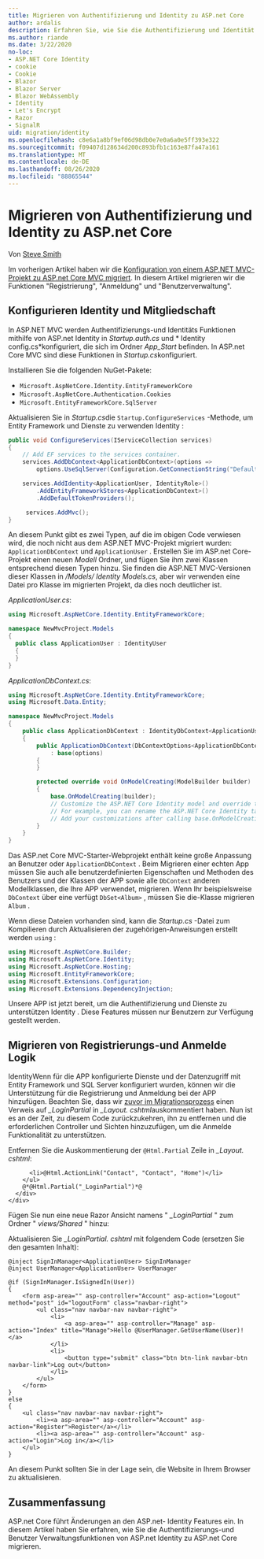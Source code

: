 ```yaml
---
title: Migrieren von Authentifizierung und Identity zu ASP.net Core
author: ardalis
description: Erfahren Sie, wie Sie die Authentifizierung und Identität von einem ASP.NET MVC-Projekt zu einem ASP.net Core MVC-Projekt migrieren.
ms.author: riande
ms.date: 3/22/2020
no-loc:
- ASP.NET Core Identity
- cookie
- Cookie
- Blazor
- Blazor Server
- Blazor WebAssembly
- Identity
- Let's Encrypt
- Razor
- SignalR
uid: migration/identity
ms.openlocfilehash: c8e6a1a8bf9ef06d98db0e7e0a6a0e5ff393e322
ms.sourcegitcommit: f09407d128634d200c893bfb1c163e87fa47a161
ms.translationtype: MT
ms.contentlocale: de-DE
ms.lasthandoff: 08/26/2020
ms.locfileid: "88865544"
---
```

# <a name="migrate-authentication-and-no-locidentity-to-aspnet-core"></a>Migrieren von Authentifizierung und Identity zu ASP.net Core

Von [Steve Smith](https://ardalis.com/)

Im vorherigen Artikel haben wir die [Konfiguration von einem ASP.NET MVC-Projekt zu ASP.net Core MVC migriert](xref:migration/configuration). In diesem Artikel migrieren wir die Funktionen "Registrierung", "Anmeldung" und "Benutzerverwaltung".

## <a name="configure-no-locidentity-and-membership"></a>Konfigurieren Identity und Mitgliedschaft

In ASP.NET MVC werden Authentifizierungs-und Identitäts Funktionen mithilfe von ASP.net Identity in *Startup.auth.cs* und * Identity config.cs*konfiguriert, die sich im Ordner *App_Start* befinden. In ASP.net Core MVC sind diese Funktionen in *Startup.cs*konfiguriert.

Installieren Sie die folgenden NuGet-Pakete:

* `Microsoft.AspNetCore.Identity.EntityFrameworkCore`
* `Microsoft.AspNetCore.Authentication.Cookies`
* `Microsoft.EntityFrameworkCore.SqlServer`

Aktualisieren Sie in *Startup.cs*die `Startup.ConfigureServices` -Methode, um Entity Framework und Dienste zu verwenden Identity :

```csharp
public void ConfigureServices(IServiceCollection services)
{
    // Add EF services to the services container.
    services.AddDbContext<ApplicationDbContext>(options =>
        options.UseSqlServer(Configuration.GetConnectionString("DefaultConnection")));

    services.AddIdentity<ApplicationUser, IdentityRole>()
        .AddEntityFrameworkStores<ApplicationDbContext>()
        .AddDefaultTokenProviders();

     services.AddMvc();
}
```

An diesem Punkt gibt es zwei Typen, auf die im obigen Code verwiesen wird, die noch nicht aus dem ASP.NET MVC-Projekt migriert wurden: `ApplicationDbContext` und `ApplicationUser` . Erstellen Sie im ASP.net Core-Projekt einen neuen *Modell* Ordner, und fügen Sie ihm zwei Klassen entsprechend diesen Typen hinzu. Sie finden die ASP.NET MVC-Versionen dieser Klassen in */Models/ Identity Models.cs*, aber wir verwenden eine Datei pro Klasse im migrierten Projekt, da dies noch deutlicher ist.

*ApplicationUser.cs*:

```csharp
using Microsoft.AspNetCore.Identity.EntityFrameworkCore;

namespace NewMvcProject.Models
{
  public class ApplicationUser : IdentityUser
  {
  }
}
```

*ApplicationDbContext.cs*:

```csharp
using Microsoft.AspNetCore.Identity.EntityFrameworkCore;
using Microsoft.Data.Entity;

namespace NewMvcProject.Models
{
    public class ApplicationDbContext : IdentityDbContext<ApplicationUser>
    {
        public ApplicationDbContext(DbContextOptions<ApplicationDbContext> options)
            : base(options)
        {
        }

        protected override void OnModelCreating(ModelBuilder builder)
        {
            base.OnModelCreating(builder);
            // Customize the ASP.NET Core Identity model and override the defaults if needed.
            // For example, you can rename the ASP.NET Core Identity table names and more.
            // Add your customizations after calling base.OnModelCreating(builder);
        }
    }
}
```

Das ASP.net Core MVC-Starter-Webprojekt enthält keine große Anpassung an Benutzer oder `ApplicationDbContext` . Beim Migrieren einer echten App müssen Sie auch alle benutzerdefinierten Eigenschaften und Methoden des Benutzers und der Klassen der APP sowie alle `DbContext` anderen Modellklassen, die Ihre APP verwendet, migrieren. Wenn Ihr beispielsweise `DbContext` über eine verfügt `DbSet<Album>` , müssen Sie die-Klasse migrieren `Album` .

Wenn diese Dateien vorhanden sind, kann die *Startup.cs* -Datei zum Kompilieren durch Aktualisieren der zugehörigen-Anweisungen erstellt werden `using` :

```csharp
using Microsoft.AspNetCore.Builder;
using Microsoft.AspNetCore.Identity;
using Microsoft.AspNetCore.Hosting;
using Microsoft.EntityFrameworkCore;
using Microsoft.Extensions.Configuration;
using Microsoft.Extensions.DependencyInjection;
```

Unsere APP ist jetzt bereit, um die Authentifizierung und Dienste zu unterstützen Identity . Diese Features müssen nur Benutzern zur Verfügung gestellt werden.

## <a name="migrate-registration-and-login-logic"></a>Migrieren von Registrierungs-und Anmelde Logik

IdentityWenn für die APP konfigurierte Dienste und der Datenzugriff mit Entity Framework und SQL Server konfiguriert wurden, können wir die Unterstützung für die Registrierung und Anmeldung bei der APP hinzufügen. Beachten Sie, dass wir [zuvor im Migrationsprozess](xref:migration/mvc#migrate-the-layout-file) einen Verweis auf *_LoginPartial* in *_Layout. cshtml*auskommentiert haben. Nun ist es an der Zeit, zu diesem Code zurückzukehren, ihn zu entfernen und die erforderlichen Controller und Sichten hinzuzufügen, um die Anmelde Funktionalität zu unterstützen.

Entfernen Sie die Auskommentierung der `@Html.Partial` Zeile in *_Layout. cshtml*:

```cshtml
      <li>@Html.ActionLink("Contact", "Contact", "Home")</li>
    </ul>
    @*@Html.Partial("_LoginPartial")*@
  </div>
</div>
```

Fügen Sie nun eine neue Razor Ansicht namens " *_LoginPartial* " zum Ordner " *views/Shared* " hinzu:

Aktualisieren Sie *_LoginPartial. cshtml* mit folgendem Code (ersetzen Sie den gesamten Inhalt):

```cshtml
@inject SignInManager<ApplicationUser> SignInManager
@inject UserManager<ApplicationUser> UserManager

@if (SignInManager.IsSignedIn(User))
{
    <form asp-area="" asp-controller="Account" asp-action="Logout" method="post" id="logoutForm" class="navbar-right">
        <ul class="nav navbar-nav navbar-right">
            <li>
                <a asp-area="" asp-controller="Manage" asp-action="Index" title="Manage">Hello @UserManager.GetUserName(User)!</a>
            </li>
            <li>
                <button type="submit" class="btn btn-link navbar-btn navbar-link">Log out</button>
            </li>
        </ul>
    </form>
}
else
{
    <ul class="nav navbar-nav navbar-right">
        <li><a asp-area="" asp-controller="Account" asp-action="Register">Register</a></li>
        <li><a asp-area="" asp-controller="Account" asp-action="Login">Log in</a></li>
    </ul>
}
```

An diesem Punkt sollten Sie in der Lage sein, die Website in Ihrem Browser zu aktualisieren.

## <a name="summary"></a>Zusammenfassung

ASP.net Core führt Änderungen an den ASP.net- Identity Features ein. In diesem Artikel haben Sie erfahren, wie Sie die Authentifizierungs-und Benutzer Verwaltungsfunktionen von ASP.net Identity zu ASP.net Core migrieren.
